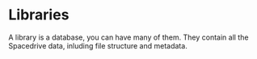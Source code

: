 # Libraries

A library is a database, you can have many of them. They contain all the Spacedrive data, inluding file structure and metadata.

